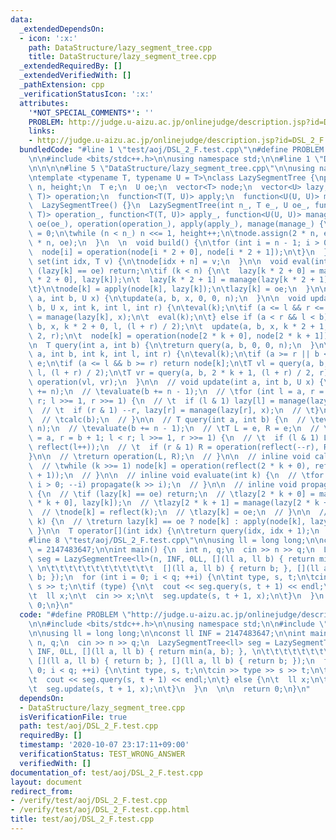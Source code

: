 ```yaml
---
data:
  _extendedDependsOn:
  - icon: ':x:'
    path: DataStructure/lazy_segment_tree.cpp
    title: DataStructure/lazy_segment_tree.cpp
  _extendedRequiredBy: []
  _extendedVerifiedWith: []
  _pathExtension: cpp
  _verificationStatusIcon: ':x:'
  attributes:
    '*NOT_SPECIAL_COMMENTS*': ''
    PROBLEM: http://judge.u-aizu.ac.jp/onlinejudge/description.jsp?id=DSL_2_F
    links:
    - http://judge.u-aizu.ac.jp/onlinejudge/description.jsp?id=DSL_2_F
  bundledCode: "#line 1 \"test/aoj/DSL_2_F.test.cpp\"\n#define PROBLEM \"http://judge.u-aizu.ac.jp/onlinejudge/description.jsp?id=DSL_2_F\"\
    \n\n#include <bits/stdc++.h>\n\nusing namespace std;\n\n#line 1 \"DataStructure/lazy_segment_tree.cpp\"\
    \n\n\n\n#line 5 \"DataStructure/lazy_segment_tree.cpp\"\n\nusing namespace std;\n\
    \ntemplate <typename T, typename U = T>\nclass LazySegmentTree {\npublic:\n  int\
    \ n, height;\n  T e;\n  U oe;\n  vector<T> node;\n  vector<U> lazy;\n  function<T(T,\
    \ T)> operation;\n  function<T(T, U)> apply;\n  function<U(U, U)> manage;\n\n\
    \  LazySegmentTree() {}\n  LazySegmentTree(int n_, T e_, U oe_, function<T(T,\
    \ T)> operation_, function<T(T, U)> apply_, function<U(U, U)> manage_) :\n\te(e_),\
    \ oe(oe_), operation(operation_), apply(apply_), manage(manage_) {\n\tn = 1, height\
    \ = 0;\n\twhile (n < n_) n <<= 1, height++;\n\tnode.assign(2 * n, e);\n\tlazy.assign(2\
    \ * n, oe);\n  }\n  \n  void build() {\n\tfor (int i = n - 1; i > 0; --i) {\n\t\
    \  node[i] = operation(node[i * 2 + 0], node[i * 2 + 1]);\n\t}\n  }\n\n  void\
    \ set(int idx, T v) {\n\tnode[idx + n] = v;\n  }\n\n  void eval(int k) {\n\tif\
    \ (lazy[k] == oe) return;\n\tif (k < n) {\n\t  lazy[k * 2 + 0] = manage(lazy[k\
    \ * 2 + 0], lazy[k]);\n\t  lazy[k * 2 + 1] = manage(lazy[k * 2 + 1], lazy[k]);\n\
    \t}\n\tnode[k] = apply(node[k], lazy[k]);\n\tlazy[k] = oe;\n  }\n\n  void update(int\
    \ a, int b, U x) {\n\tupdate(a, b, x, 0, 0, n);\n  }\n\n  void update(int a, int\
    \ b, U x, int k, int l, int r) {\n\teval(k);\n\tif (a <= l && r <= b) {\n\t  lazy[k]\
    \ = manage(lazy[k], x);\n\t  eval(k);\n\t} else if (a < r && l < b) {\n\t  update(a,\
    \ b, x, k * 2 + 0, l, (l + r) / 2);\n\t  update(a, b, x, k * 2 + 1, (l + r) /\
    \ 2, r);\n\t  node[k] = operation(node[2 * k + 0], node[2 * k + 1]);\n\t}\n  }\n\
    \n  T query(int a, int b) {\n\treturn query(a, b, 0, 0, n);\n  }\n\n  T query(int\
    \ a, int b, int k, int l, int r) {\n\teval(k);\n\tif (a >= r || b <= l) return\
    \ e;\n\tif (a <= l && b >= r) return node[k];\n\tT vl = query(a, b, 2 * k + 0,\
    \ l, (l + r) / 2);\n\tT vr = query(a, b, 2 * k + 1, (l + r) / 2, r);\n\treturn\
    \ operation(vl, vr);\n  }\n\n  // void update(int a, int b, U x) {\n  // \tevaluate(a\
    \ += n);\n  // \tevaluate(b += n - 1);\n  // \tfor (int l = a, r = b + 1; l <\
    \ r; l >>= 1, r >>= 1) {\n  // \t  if (l & 1) lazy[l] = manage(lazy[l], x), ++l;\n\
    \  // \t  if (r & 1) --r, lazy[r] = manage(lazy[r], x);\n  // \t}\n  // \tcalc(a);\n\
    \  // \tcalc(b);\n  // }\n\n  // T query(int a, int b) {\n  // \tevaluate(a +=\
    \ n);\n  // \tevaluate(b += n - 1);\n  // \tT L = e, R = e;\n  // \tfor (int l\
    \ = a, r = b + 1; l < r; l >>= 1, r >>= 1) {\n  // \t  if (l & 1) L = operation(L,\
    \ reflect(l++));\n  // \t  if (r & 1) R = operation(reflect(--r), R);\n  // \t\
    }\n\n  // \treturn operation(L, R);\n  // }\n\n  // inline void calc(int k) {\n\
    \  // \twhile (k >>= 1) node[k] = operation(reflect(2 * k + 0), reflect(2 * k\
    \ + 1));\n  // }\n\n  // inline void evaluate(int k) {\n  // \tfor (int i = height;\
    \ i > 0; --i) propagate(k >> i);\n  // }\n\n  // inline void propagate(int k)\
    \ {\n  // \tif (lazy[k] == oe) return;\n  // \tlazy[2 * k + 0] = manage(lazy[2\
    \ * k + 0], lazy[k]);\n  // \tlazy[2 * k + 1] = manage(lazy[2 * k + 1], lazy[k]);\n\
    \  // \tnode[k] = reflect(k);\n  // \tlazy[k] = oe;\n  // }\n\n  // inline T reflect(int\
    \ k) {\n  // \treturn lazy[k] == oe ? node[k] : apply(node[k], lazy[k]);\n  //\
    \ }\n\n  T operator[](int idx) {\n\treturn query(idx, idx + 1);\n  }\n};\n\n\n\
    #line 8 \"test/aoj/DSL_2_F.test.cpp\"\n\nusing ll = long long;\n\nconst ll INF\
    \ = 2147483647;\n\nint main() {\n  int n, q;\n  cin >> n >> q;\n  LazySegmentTree<ll>\
    \ seg = LazySegmentTree<ll>(n, INF, 0LL, [](ll a, ll b) { return min(a, b); },\
    \ \n\t\t\t\t\t\t\t\t\t\t\t\t  [](ll a, ll b) { return b; }, [](ll a, ll b) { return\
    \ b; });\n  for (int i = 0; i < q; ++i) {\n\tint type, s, t;\n\tcin >> type >>\
    \ s >> t;\n\tif (type) {\n\t  cout << seg.query(s, t + 1) << endl;\n\t} else {\n\
    \t  ll x;\n\t  cin >> x;\n\t  seg.update(s, t + 1, x);\n\t}\n  }\n  \n\n  return\
    \ 0;\n}\n"
  code: "#define PROBLEM \"http://judge.u-aizu.ac.jp/onlinejudge/description.jsp?id=DSL_2_F\"\
    \n\n#include <bits/stdc++.h>\n\nusing namespace std;\n\n#include \"../../DataStructure/lazy_segment_tree.cpp\"\
    \n\nusing ll = long long;\n\nconst ll INF = 2147483647;\n\nint main() {\n  int\
    \ n, q;\n  cin >> n >> q;\n  LazySegmentTree<ll> seg = LazySegmentTree<ll>(n,\
    \ INF, 0LL, [](ll a, ll b) { return min(a, b); }, \n\t\t\t\t\t\t\t\t\t\t\t\t \
    \ [](ll a, ll b) { return b; }, [](ll a, ll b) { return b; });\n  for (int i =\
    \ 0; i < q; ++i) {\n\tint type, s, t;\n\tcin >> type >> s >> t;\n\tif (type) {\n\
    \t  cout << seg.query(s, t + 1) << endl;\n\t} else {\n\t  ll x;\n\t  cin >> x;\n\
    \t  seg.update(s, t + 1, x);\n\t}\n  }\n  \n\n  return 0;\n}\n"
  dependsOn:
  - DataStructure/lazy_segment_tree.cpp
  isVerificationFile: true
  path: test/aoj/DSL_2_F.test.cpp
  requiredBy: []
  timestamp: '2020-10-07 23:17:11+09:00'
  verificationStatus: TEST_WRONG_ANSWER
  verifiedWith: []
documentation_of: test/aoj/DSL_2_F.test.cpp
layout: document
redirect_from:
- /verify/test/aoj/DSL_2_F.test.cpp
- /verify/test/aoj/DSL_2_F.test.cpp.html
title: test/aoj/DSL_2_F.test.cpp
---
```

